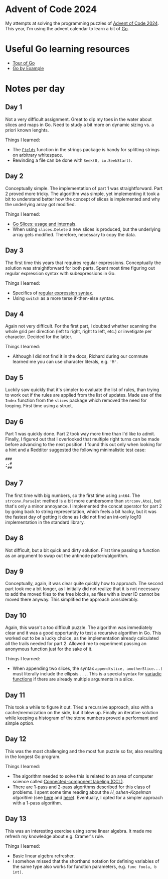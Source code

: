 # Advent of Code 2024

My attempts at solving the programming puzzles of [Advent of Code 2024](https://adventofcode.com/2024). This year, I'm using the advent calendar to learn a bit of [Go](https://go.dev/).

# Useful Go learning resources

- [Tour of Go](https://go.dev/tour/)
- [Go by Example](https://gobyexample.com/)

# Notes per day

## Day 1

Not a very difficult assignment. Great to dip my toes in the water about slices and maps in Go. Need to study a bit more on dynamic sizing vs. a priori known lenghts.

Things I learned:

- The [`Fields`](https://pkg.go.dev/strings#Fields) function in the strings package is handy for splitting strings on arbitrary whitespace.
- Rewinding a file can be done with `Seek(0, io.SeekStart)`.

## Day 2

Conceptually simple. The implementation of part 1 was straightforward. Part 2 proved more tricky. The algorithm was simple, yet implementing it took a bit to understand better how the concept of slices is implemented and why the underlying array got modified.

Things I learned:

- [Go Slices: usage and internals](https://go.dev/blog/slices-intro).
- When using `slices.Delete` a new slices is produced, but the underlying array gets modified. Therefore, necessary to copy the data.

## Day 3

The first time this years that requires regular expressions. Conceptually the solution was straightforward for both parts. Spent most time figuring out regular expression syntax with subexpressions in Go.

Things I learned:

- Specifics of [regular expression syntax](https://pkg.go.dev/regexp/syntax).
- Using `switch` as a more terse if-then-else syntax.

## Day 4

Again not very difficult. For the first part, I doubted whether scanning the whole grid per direction (left to right, right to left, etc.) or invetigate per character. Decided for the latter.

Things I learned:

- Although I did not find it in the docs, Richard during our commute learned me you can use character literals, e.g. `'M'`.

## Day 5

Luckily saw quickly that it's simpler to evaluate the list of rules, than trying to work out if the rules are applied from the list of updates. Made use of the `Index` function from the `slices` package which removed the need for looping. First time using a struct.

## Day 6

Part 1 was quickly done. Part 2 took way more time than I'd like to admit. Finally, I figured out that I overlooked that multiple right turns can be made before advancing to the next position. I found this out only when looking for a hint and a Redditor suggested the following minimalistic test case:

```
###
..#
^##
```

## Day 7

The first time with big numbers, so the first time using `int64`. The `strconv.ParseInt` method is a bit more cumbersome than `strconv.Atoi`, but that's only a minor annoyance. I implemented the concat operator for part 2 by going back to string representation, which feels a bit hacky, but it was the fastest day of getting it done as I did not find an int-only log10 implementation in the standard library.

## Day 8

Not difficult, but a bit quick and dirty solution. First time passing a function as an argument to swap out the antinode pattern/algorithm.

## Day 9

Conceptually, again, it was clear quite quickly how to approach. The second part took me a bit longer, as I initially did not realize that it is not necessary to add the moved files to the free blocks, as files with a lower ID cannot be moved there anyway. This simplified the approach considerably.

## Day 10

Again, this wasn't a too difficult puzzle. The algorithm was immediately clear and it was a good opportunity to test a recursive algorithm in Go. This worked out to be a lucky choice, as the implementation already calculated all the trails needed for part 2. Allowed me to experiment passing an anonymous function just for the sake of it.

Things I learned: 

- When appending two slices, the syntax `append(slice, anotherSlice...)` must literally include the ellipsis `...`. This is a special syntax for [variadic functions](https://gobyexample.com/variadic-functions) if there are already multiple arguments in a slice.

## Day 11

This took a while to figure it out. Tried a recursive approach, also with a cache/memoization on the side, but it blew up. Finally an iterative solution while keeping a histogram of the stone numbers proved a performant and simple option.

## Day 12

This was the most challenging and the most fun puzzle so far, also resulting in the longest Go program.

Things I learned:

- The algorithm needed to solve this is related to an area of computer science called [Connected-component labeling (CCL)](https://en.wikipedia.org/wiki/Connected-component_labeling).
- There are 1-pass and 2-pass algorithms described for this class of problems. I spent some time reading about the _H_oshen-Kopelman algorithm_ (see [here](https://en.wikipedia.org/wiki/Hoshen%E2%80%93Kopelman_algorithm) and [here](https://www.ocf.berkeley.edu/~fricke/projects/hoshenkopelman/hoshenkopelman.html)). Eventually, I opted for a simpler approach with a 1-pass algorithm.

## Day 13

This was an interesting exercise using some linear algebra. It made me refresh my knowledge about e.g. Cramer's rule.

Things I learned:

- Basic linear algebra refresher.
- I somehow missed that the shorthand notation for defining variables  of the same type also works for function parameters, e.g. `func foo(a, b int)`.

